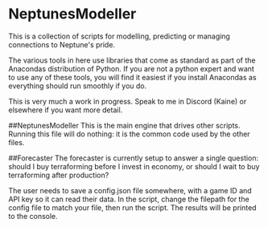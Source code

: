# NeptunesModeller
This is a collection of scripts for modelling, predicting or managing connections to Neptune's pride.

The various tools in here use libraries that come as standard as part of the Anacondas distribution of Python. If you are not a python expert and want to use any of these tools, you will find it easiest if you install Anacondas as everything should run smoothly if you do. 

This is very much a work in progress. Speak to me in Discord (Kaine) or elsewhere if you want more detail.

##NeptunesModeller
This is the main engine that drives other scripts. Running this file will do nothing: it is the common code used by the other files. 

##Forecaster
The forecaster is currently setup to answer a single question: should I buy terraforming before I invest in economy, or should I wait to buy terraforming after production?

The user needs to save a config.json file somewhere, with a game ID and API key so it can read their data. In the script, change the filepath for the config file to match your file, then run the script. The results will be printed to the console. 


